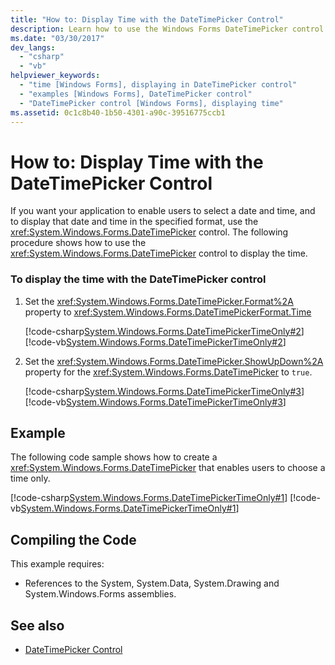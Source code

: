 ```yaml
---
title: "How to: Display Time with the DateTimePicker Control"
description: Learn how to use the Windows Forms DateTimePicker control to enable users to select a date and time, and to display that date and time in the specified format.
ms.date: "03/30/2017"
dev_langs: 
  - "csharp"
  - "vb"
helpviewer_keywords: 
  - "time [Windows Forms], displaying in DateTimePicker control"
  - "examples [Windows Forms], DateTimePicker control"
  - "DateTimePicker control [Windows Forms], displaying time"
ms.assetid: 0c1c8b40-1b50-4301-a90c-39516775ccb1
---
```

# How to: Display Time with the DateTimePicker Control
If you want your application to enable users to select a date and time, and to display that date and time in the specified format, use the <xref:System.Windows.Forms.DateTimePicker> control. The following procedure shows how to use the <xref:System.Windows.Forms.DateTimePicker> control to display the time.  
  
### To display the time with the DateTimePicker control  
  
1. Set the <xref:System.Windows.Forms.DateTimePicker.Format%2A> property to <xref:System.Windows.Forms.DateTimePickerFormat.Time>  
  
     [!code-csharp[System.Windows.Forms.DateTimePickerTimeOnly#2](~/samples/snippets/csharp/VS_Snippets_Winforms/System.Windows.Forms.DateTimePickerTimeOnly/CS/Form1.cs#2)]
     [!code-vb[System.Windows.Forms.DateTimePickerTimeOnly#2](~/samples/snippets/visualbasic/VS_Snippets_Winforms/System.Windows.Forms.DateTimePickerTimeOnly/VB/Form1.vb#2)]  
  
2. Set the <xref:System.Windows.Forms.DateTimePicker.ShowUpDown%2A> property for the <xref:System.Windows.Forms.DateTimePicker> to `true`.  
  
     [!code-csharp[System.Windows.Forms.DateTimePickerTimeOnly#3](~/samples/snippets/csharp/VS_Snippets_Winforms/System.Windows.Forms.DateTimePickerTimeOnly/CS/Form1.cs#3)]
     [!code-vb[System.Windows.Forms.DateTimePickerTimeOnly#3](~/samples/snippets/visualbasic/VS_Snippets_Winforms/System.Windows.Forms.DateTimePickerTimeOnly/VB/Form1.vb#3)]  
  
## Example  
 The following code sample shows how to create a <xref:System.Windows.Forms.DateTimePicker> that enables users to choose a time only.  
  
 [!code-csharp[System.Windows.Forms.DateTimePickerTimeOnly#1](~/samples/snippets/csharp/VS_Snippets_Winforms/System.Windows.Forms.DateTimePickerTimeOnly/CS/Form1.cs#1)]
 [!code-vb[System.Windows.Forms.DateTimePickerTimeOnly#1](~/samples/snippets/visualbasic/VS_Snippets_Winforms/System.Windows.Forms.DateTimePickerTimeOnly/VB/Form1.vb#1)]  
  
## Compiling the Code  
 This example requires:  
  
- References to the System, System.Data, System.Drawing and System.Windows.Forms assemblies.  
  
## See also

- [DateTimePicker Control](datetimepicker-control-windows-forms.md)
